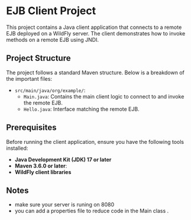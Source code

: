 # EJB Client Project

This project contains a Java client application that connects to a remote EJB deployed on a WildFly server. The client demonstrates how to invoke methods on a remote EJB using JNDI.

## Project Structure

The project follows a standard Maven structure. Below is a breakdown of the important files:

- `src/main/java/org/example/`:
  - `Main.java`: Contains the main client logic to connect to and invoke the remote EJB.
  - `Hello.java`: Interface matching the remote EJB.

## Prerequisites

Before running the client application, ensure you have the following tools installed:

- **Java Development Kit (JDK) 17 or later**
- **Maven 3.6.0 or later**: 
- **WildFly client libraries**

## Notes 
- make sure your server is runing on 8080
- you can add a properties file to reduce code in the Main class .
